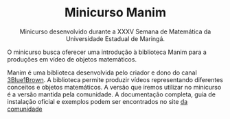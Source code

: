 <h1 align="center"> Minicurso Manim </h1>

<p align="center"> Minicurso desenvolvido durante a XXXV Semana de Matemática
da Universidade Estadual de Maringá.</p> 

<p>O minicurso busca oferecer uma introdução à biblioteca Manim para a produções em vídeo de objetos matemáticos.</p>

<p>Manim é uma biblioteca desenvolvida pelo criador e dono do canal <a href="https://www.youtube.com/@3blue1brown">3Blue1Brown</a>.
A biblioteca permite produzir vídeos representando diferentes conceitos e objetos matemáticos. A versão que iremos utilizar no minicurso
é a versão mantida pela comunidade. A documentação completa, guia de instalação oficial e 
exemplos podem ser encontrados no site <a href="https://docs.manim.community/en/stable/index.html">da comunidade</a>

</p>
